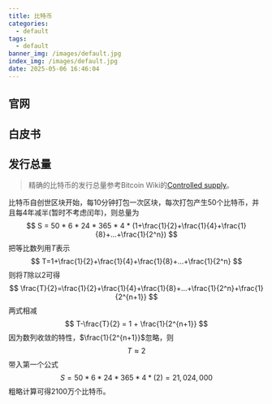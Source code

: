 ```yaml
---
title: 比特币
categories:
  - default
tags:
  - default
banner_img: /images/default.jpg
index_img: /images/default.jpg
date: 2025-05-06 16:46:04
---
```


## 官网
## 白皮书
## 发行总量
> 精确的比特币的发行总量参考Bitcoin Wiki的[Controlled supply](https://en.bitcoin.it/wiki/Controlled_supply)。

比特币自创世区块开始，每10分钟打包一次区块，每次打包产生50个比特币，并且每4年减半(暂时不考虑闰年)，则总量为
$$
S = 50 * 6 * 24 * 365 * 4 * (1+\frac{1}{2}+\frac{1}{4}+\frac{1}{8}+...+\frac{1}{2^n})
$$
把等比数列用$T$表示
$$
T=1+\frac{1}{2}+\frac{1}{4}+\frac{1}{8}+...+\frac{1}{2^n}
$$
则将$T$除以2可得
$$
\frac{T}{2}=\frac{1}{2}+\frac{1}{4}+\frac{1}{8}+...+\frac{1}{2^n}+\frac{1}{2^{n+1}}
$$
两式相减
$$
T-\frac{T}{2} = 1 + \frac{1}{2^{n+1}}
$$
因为数列收敛的特性，$\frac{1}{2^{n+1}}$忽略，则
$$
T \approx 2
$$
带入第一个公式
$$
S = 50 * 6 * 24 * 365 * 4 * (2) = 21,024,000
$$
粗略计算可得2100万个比特币。
